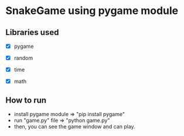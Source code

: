 # SnakeGame using pygame module

## Libraries used
- [x] pygame
- [x] random
- [x] time
- [x] math


## How to run
- install pygame module => "pip install pygame"
- run "game.py" file => "python game.py"
- then, you can see the game window and can play.
